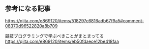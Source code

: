 ## 参考になる記事

https://qiita.com/e869120/items/518297c6816adb67f9a5#comment-08370d96522820a8b709

競技プログラミングで学ぶべきことがまとまってる
https://qiita.com/e869120/items/eb50fdaece12be418faa

